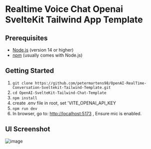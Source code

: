 # Realtime Voice Chat Openai SvelteKit Tailwind App Template

## Prerequisites

- [Node.js](https://nodejs.org/) (version 14 or higher)
- [npm](https://www.npmjs.com/) (usually comes with Node.js)

## Getting Started

1. `git clone https://github.com/petermartens98/OpenAI-RealTime-Conversation-Sveltekit-Tailwind-Template.git`
2. `cd OpenAI-SvelteKit-Tailwind-Chat-Template`
3. `npm install`
4. create .env file in root, set 'VITE_OPENAI_API_KEY
5. `npm run dev`
6. In browser, go to: <http://localhost:5173> , Ensure mic is enabled.

## UI Screenshot
![image](https://github.com/user-attachments/assets/3ff6edfb-be6d-4bd5-a71c-121b6b5fa0d9)
